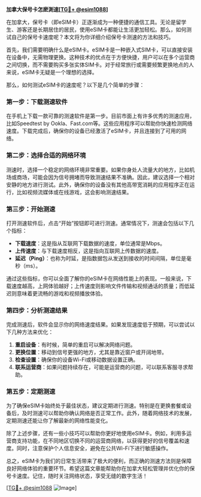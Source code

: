 **加拿大保号卡怎麽測速[[TG💪+ @esim1088](https://t.me/s/esim1088)]**

在加拿大，保号卡（即eSIM卡）正逐渐成为一种便捷的通信工具。无论是留学生、游客还是长期居住的居民，使用eSIM卡都能让生活更加轻松。那么，如何测试自己的保号卡速度呢？本文将为你详细介绍保号卡测速的方法和技巧。

首先，我们需要明确什么是eSIM卡。eSIM卡是一种嵌入式SIM卡，可以直接安装在设备中，无需物理更换。这种技术的优点在于方便快捷，用户可以在多个运营商之间切换，而不需要购买多张实体SIM卡。对于经常旅行或需要频繁更换地点的人来说，eSIM卡无疑是一个理想的选择。

那么，如何测试eSIM卡的速度呢？以下是几个简单的步骤：

### **第一步：下载测速软件**

在手机上下载一款可靠的测速软件是第一步。目前市面上有许多优秀的测速应用，比如Speedtest by Ookla、Fast.com等。这些应用程序可以帮助你快速检测网络速度。下载完成后，确保你的设备已经激活了eSIM卡，并且连接到了可用的网络。

### **第二步：选择合适的网络环境**

测速时，选择一个稳定的网络环境非常重要。如果你身处人流量大的地方，比如机场或商场，可能会因为信号拥堵而导致测速结果不准确。因此，建议选择一个相对安静的地方进行测试。此外，确保你的设备没有其他高带宽消耗的应用程序正在运行，比如视频流媒体或在线游戏，这会影响测速结果。

### **第三步：开始测速**

打开测速软件后，点击“开始”按钮即可进行测速。通常情况下，测速会包括以下几个指标：

- **下载速度**：这是指从互联网下载数据的速度，单位通常是Mbps。
- **上传速度**：与下载速度相反，这是指向互联网上传数据的速度。
- **延迟（Ping）**：也称为时延，是指数据包从发送到接收的时间间隔，单位是毫秒（ms）。

通过这些指标，你可以全面了解你的eSIM卡在网络性能上的表现。一般来说，下载速度越高，上网体验越好；上传速度则影响文件传输和视频通话的质量；而低延迟则意味着更流畅的游戏和视频播放体验。

### **第四步：分析测速结果**

完成测速后，软件会显示你的网络速度结果。如果发现速度低于预期，可以尝试以下几种方法来优化：

1. **重启设备**：有时候，简单的重启可以解决网络问题。
2. **更换位置**：移动到信号更强的地方，尤其是靠近窗户或开阔地带。
3. **检查设置**：确保你的设备Wi-Fi或移动数据设置正确。
4. **联系运营商**：如果问题持续存在，可能是运营商的问题，可以联系客服寻求帮助。

### **第五步：定期测速**

为了确保eSIM卡始终处于最佳状态，建议定期进行测速。特别是在更换套餐或设备后，及时测速可以帮助你确认网络是否正常工作。此外，随着网络技术的发展，定期测速还能让你了解最新的网络性能变化。

除了上述步骤，还有一些小技巧可以帮助你更好地使用eSIM卡。例如，利用多运营商支持功能，在不同地区切换不同的运营商网络，以获得更好的信号覆盖和速度。同时，注意保护个人信息安全，避免在公共Wi-Fi下进行敏感操作。

总之，eSIM卡为我们的日常生活带来了极大的便利，而正确的测速方法则是保障良好网络体验的重要环节。希望这篇文章能帮助你在加拿大轻松管理并优化你的保号卡速度。记住，随时关注网络状态，享受无缝的数字生活！

[[TG💪+ @esim1088](https://t.me/s/esim1088) ![Image](https://i.postimg.cc/4NQfJmqS/Snipaste-2025-05-13-00-14-12.png)]